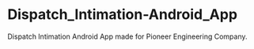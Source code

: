 # Dispatch_Intimation-Android_App
Dispatch Intimation Android App made for Pioneer Engineering Company.
